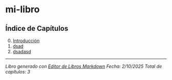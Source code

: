 # mi-libro

## Índice de Capítulos

00. [Introducción](./00_introduccion.md)
01. [dsad](./01_dsad.md)
02. [dsadasd](./02_dsadasd.md)

---

*Libro generado con [Editor de Libros Markdown](http://localhost:3001)*
*Fecha: 2/10/2025*
*Total de capítulos: 3*
